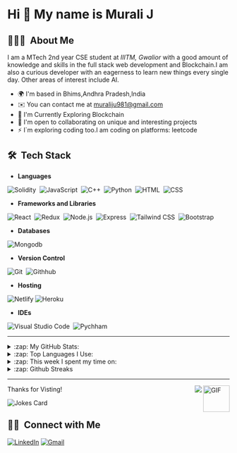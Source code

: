 Hi 👋 My name is Murali J
===============================

## 👨🏻‍💻 &nbsp;About Me

I am a MTech 2nd year CSE student at *IIITM, Gwalior* with a good amount of knowledge and skills in the full stack web development and Blockchain.I am also a curious developer with an eagerness to learn new things every single day. Other areas of interest include AI. 

* 🌍  I'm based in Bhims,Andhra Pradesh,India
* ✉️  You can contact me at [muraliju981@gmail.com](mailto:muraliju981@gmail.com)
* 🧠  I'm Currently Exploring Blockchain
* 🤝  I'm open to collaborating on unique and interesting projects
* ⚡  I`m exploring coding too.I am coding on platforms: leetcode



## 🛠 &nbsp;Tech Stack

- **Languages**

![Solidity](https://img.shields.io/badge/Solidity-%23363636.svg?style=for-the-badge&logo=solidity&logoColor=white)&nbsp;
![JavaScript](https://img.shields.io/badge/JavaScript-F7DF1E?style=for-the-badge&logo=javascript&logoColor=black)&nbsp;
![C++](https://img.shields.io/badge/C%2B%2B-00599C?style=for-the-badge&logo=c%2B%2B&logoColor=white)&nbsp;
![Python](https://img.shields.io/badge/Python-3776AB?style=for-the-badge&logo=python&logoColor=white)&nbsp;
![HTML](https://img.shields.io/badge/HTML5-E34F26?style=for-the-badge&logo=html5&logoColor=white)&nbsp;
![CSS](https://img.shields.io/badge/CSS3-1572B6?style=for-the-badge&logo=css3&logoColor=white)&nbsp;

- **Frameworks and Libraries**

![React](https://img.shields.io/badge/React-20232A?style=for-the-badge&logo=react&logoColor=61DAFB)&nbsp;
![Redux](https://img.shields.io/badge/Redux-593D88?style=for-the-badge&logo=redux&logoColor=white)&nbsp;
![Node.js](https://img.shields.io/badge/Node.js-339933?style=for-the-badge&logo=nodedotjs&logoColor=white)&nbsp;
![Express](https://img.shields.io/badge/Express.js-000000?style=for-the-badge&logo=express&logoColor=white)&nbsp;
![Tailwind CSS](https://img.shields.io/badge/Tailwind%20CSS-06B6D4?logo=tailwindcss&logoColor=fff&style=for-the-badge)&nbsp;
![Bootstrap](https://img.shields.io/badge/Bootstrap-563D7C?style=for-the-badge&logo=bootstrap&logoColor=white)&nbsp;



- **Databases**

![Mongodb](https://img.shields.io/badge/MongoDB-4EA94B?style=for-the-badge&logo=mongodb&logoColor=white)&nbsp;



- **Version Control**

![Git](https://img.shields.io/badge/Git-F05032?style=for-the-badge&logo=git&logoColor=white)&nbsp;
![Githhub](https://img.shields.io/badge/GitHub-100000?style=for-the-badge&logo=github&logoColor=white)&nbsp;


- **Hosting**

![Netlify](https://img.shields.io/badge/netlify-%23000000.svg?style=for-the-badge&logo=netlify&logoColor=#00C7B7)
![Heroku](https://img.shields.io/badge/heroku-%23430098.svg?style=for-the-badge&logo=heroku&logoColor=white)

- **IDEs**

![Visual Studio Code](https://img.shields.io/badge/Visual_Studio_Code-0078D4?style=for-the-badge&logo=visual%20studio%20code&logoColor=white)&nbsp;
![Pychham](https://img.shields.io/badge/PyCharm-000000.svg?&style=for-the-badge&logo=PyCharm&logoColor=white)&nbsp;


***

<details>
    <summary> :zap: My GitHub Stats: </summary>
    <img alt="Ranjith's GitHub Stats" src="https://github-readme-stats.vercel.app/api?username=Murali981&show_icons=true&theme=cobalt" />

</details>

<details>
    <summary> :zap: Top Languages I Use: </summary>
    <img alt="Top Languages" src="https://github-readme-stats.vercel.app/api/top-langs/?username=Murali981&langs_count=8&layout=compact&show_icons=true&hide_border=true&theme=merko">
</details>

<details>
    <summary> :zap: This week I spent my time on: </summary>
    <img alt="Ranjith's wakatime stats" src="https://github-readme-stats.vercel.app/api/wakatime?username=Murali981&layuout=compact&theme=synthwave" />


</details>

<details>
 <summary> :zap: Github Streaks </summary>
  <img alt="Github Streak" src="https://github-readme-streak-stats.herokuapp.com/?user=Murali981&theme=vision-friendly-dark" /><br/>
  <img alt="Github Streak" src="https://github-profile-trophy.vercel.app/?username=Murali981&margin-w=15&theme=vision-friendly-dark&column=3" />

</details>

***



Thanks for Visting!
<img align="right" alt="GIF" height="60px" src="https://media3.giphy.com/media/Vgr21IY5gbY2iinySW/giphy.gif?cid=ecf05e477irxoi6bz2fgvw0n90m8klke03di9w6rtup3eqfh&rid=giphy.gif" />
<img align="right" src="http://estruyf-github.azurewebsites.net/api/VisitorHit?user=saloniankita&repo=ranjithjupaka&countColorcountColor&countColor=%237B1E7B"/>

![Jokes Card](https://readme-jokes.vercel.app/api)

## 🤝🏻 &nbsp;Connect with Me

 [![LinkedIn](https://img.shields.io/badge/-Murali%20J-0077B5?style=flat&logo=Linkedin&logoColor=white)](https://www.linkedin.com/in/j-m-s-v-murali/)
 [![Gmail](https://img.shields.io/badge/-muraliju981@gmail.com-D14836?style=flat&logo=Gmail&logoColor=white)](mailto:muraliju981@gmail.com)
 



